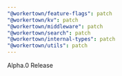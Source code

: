 ```yaml
---
"@workertown/feature-flags": patch
"@workertown/kv": patch
"@workertown/middleware": patch
"@workertown/search": patch
"@workertown/internal-types": patch
"@workertown/utils": patch
---
```


Alpha.0 Release
